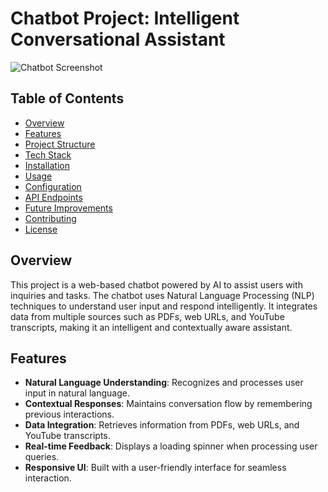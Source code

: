 # Chatbot Project: Intelligent Conversational Assistant

![Chatbot Screenshot](path/to/screenshot.png)

## Table of Contents
- [Overview](#overview)
- [Features](#features)
- [Project Structure](#project-structure)
- [Tech Stack](#tech-stack)
- [Installation](#installation)
- [Usage](#usage)
- [Configuration](#configuration)
- [API Endpoints](#api-endpoints)
- [Future Improvements](#future-improvements)
- [Contributing](#contributing)
- [License](#license)

## Overview
This project is a web-based chatbot powered by AI to assist users with inquiries and tasks. The chatbot uses Natural Language Processing (NLP) techniques to understand user input and respond intelligently. It integrates data from multiple sources such as PDFs, web URLs, and YouTube transcripts, making it an intelligent and contextually aware assistant.

## Features
- **Natural Language Understanding**: Recognizes and processes user input in natural language.
- **Contextual Responses**: Maintains conversation flow by remembering previous interactions.
- **Data Integration**: Retrieves information from PDFs, web URLs, and YouTube transcripts.
- **Real-time Feedback**: Displays a loading spinner when processing user queries.
- **Responsive UI**: Built with a user-friendly interface for seamless interaction.

